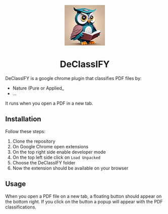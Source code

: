 <p align="center">
  <img src="images/icon-128.png" />
</p>

<h1 align="center">DeClassIFY</h1>

DeClassIFY is a google chrome plugin that classifies PDF files by:

- Nature (Pure or Applied_
- ...

It runs when you open a PDF in a new tab.

## Installation
Follow these steps:

1. Clone the repository
2. On Google Chrome open extensions
3. On the top right side enable developer mode
4. On the top left side click on `Load Unpacked`
5. Choose the DeClassIFY folder
6. Now the extension should be available on your browser

## Usage
When you open a PDF file on a new tab, a floating button should appear on the bottom right.
If you click on the button a popup will appear with the PDF classifications.
